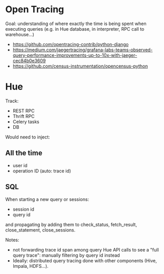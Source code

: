 
# Open Tracing

Goal: understanding of where exactly the time is being spent when executing queries (e.g. in Hue database, in interpreter, RPC call to warehouse...)

* https://github.com/opentracing-contrib/python-django
* https://medium.com/jaegertracing/grafana-labs-teams-observed-query-performance-improvements-up-to-10x-with-jaeger-cec84b0e3609
* https://github.com/census-instrumentation/opencensus-python

# Hue

Track:

* REST RPC
* Thrift RPC
* Celery tasks
* DB

Would need to inject:

## All the time

* user id
* operation ID (auto: trace id)

## SQL

When starting a new query or sessions:

* session id
* query id

and propagating by adding them to check_status, fetch_result, close_statement, close_sessions.

Notes:
* not forwarding trace id span among query Hue API calls to see a "full query trace": manually filtering by query id instead
* Ideally: distributed query tracing done with other components (Hive, Impala, HDFS...).
